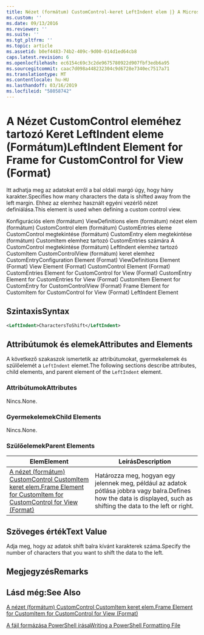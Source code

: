 ```yaml
---
title: Nézet (formátum) CustomControl-keret LeftIndent elem |} A Microsoft Docs
ms.custom: ''
ms.date: 09/13/2016
ms.reviewer: ''
ms.suite: ''
ms.tgt_pltfrm: ''
ms.topic: article
ms.assetid: b0ef4483-74b2-409c-9d00-014d1ed64cb8
caps.latest.revision: 6
ms.openlocfilehash: ec6154c69c3c2de9675780922d907fbf3edb6a95
ms.sourcegitcommit: caac7d098a448232304c9d6728e7340ec7517a71
ms.translationtype: MT
ms.contentlocale: hu-HU
ms.lasthandoff: 03/16/2019
ms.locfileid: "58058742"
---
```

# <a name="leftindent-element-for-frame-for-customcontrol-for-view-format"></a><span data-ttu-id="71fe5-102">A Nézet CustomControl eleméhez tartozó Keret LeftIndent eleme (Formátum)</span><span class="sxs-lookup"><span data-stu-id="71fe5-102">LeftIndent Element for Frame for CustomControl for View (Format)</span></span>

<span data-ttu-id="71fe5-103">Itt adhatja meg az adatokat erről a bal oldali margó úgy, hogy hány karakter.</span><span class="sxs-lookup"><span data-stu-id="71fe5-103">Specifies how many characters the data is shifted away from the left margin.</span></span> <span data-ttu-id="71fe5-104">Ehhez az elemhez használt egyéni vezérlő nézet definiálása.</span><span class="sxs-lookup"><span data-stu-id="71fe5-104">This element is used when defining a custom control view.</span></span>

<span data-ttu-id="71fe5-105">Konfigurációs elem (formátum) ViewDefinitions elem (formátum) nézet elem (formátum) CustomControl elem (formátum) CustomEntries eleme CustomControl megtekintése (formátum) CustomEntry elem megtekintése (formátum) CustomItem elemhez tartozó CustomEntries számára A CustomControl megtekintése (formátum) LeftIndent elemhez tartozó CustomItem CustomControlView (formátum) keret elemhez CustomEntry</span><span class="sxs-lookup"><span data-stu-id="71fe5-105">Configuration Element (Format) ViewDefinitions Element (Format) View Element (Format) CustomControl Element (Format) CustomEntries Element for CustomControl for View (Format) CustomEntry Element for CustomEntries for View (Format) CustomItem Element for CustomEntry for CustomControlView (Format) Frame Element for CustomItem for CustomControl for View (Format) LeftIndent Element</span></span>

## <a name="syntax"></a><span data-ttu-id="71fe5-106">Szintaxis</span><span class="sxs-lookup"><span data-stu-id="71fe5-106">Syntax</span></span>

```xml
<LeftIndent>CharactersToShift</LeftIndent>
```

## <a name="attributes-and-elements"></a><span data-ttu-id="71fe5-107">Attribútumok és elemek</span><span class="sxs-lookup"><span data-stu-id="71fe5-107">Attributes and Elements</span></span>

<span data-ttu-id="71fe5-108">A következő szakaszok ismertetik az attribútumokat, gyermekelemek és szülőelemét a `LeftIndent` elemet.</span><span class="sxs-lookup"><span data-stu-id="71fe5-108">The following sections describe attributes, child elements, and parent element of the `LeftIndent` element.</span></span>

### <a name="attributes"></a><span data-ttu-id="71fe5-109">Attribútumok</span><span class="sxs-lookup"><span data-stu-id="71fe5-109">Attributes</span></span>

<span data-ttu-id="71fe5-110">Nincs.</span><span class="sxs-lookup"><span data-stu-id="71fe5-110">None.</span></span>

### <a name="child-elements"></a><span data-ttu-id="71fe5-111">Gyermekelemek</span><span class="sxs-lookup"><span data-stu-id="71fe5-111">Child Elements</span></span>

<span data-ttu-id="71fe5-112">Nincs.</span><span class="sxs-lookup"><span data-stu-id="71fe5-112">None.</span></span>

### <a name="parent-elements"></a><span data-ttu-id="71fe5-113">Szülőelemek</span><span class="sxs-lookup"><span data-stu-id="71fe5-113">Parent Elements</span></span>

|<span data-ttu-id="71fe5-114">Elem</span><span class="sxs-lookup"><span data-stu-id="71fe5-114">Element</span></span>|<span data-ttu-id="71fe5-115">Leírás</span><span class="sxs-lookup"><span data-stu-id="71fe5-115">Description</span></span>|
|-------------|-----------------|
|[<span data-ttu-id="71fe5-116">A nézet (formátum) CustomControl CustomItem keret elem.</span><span class="sxs-lookup"><span data-stu-id="71fe5-116">Frame Element for CustomItem for CustomControl for View (Format)</span></span>](./frame-element-for-customitem-for-customcontrol-for-view-format.md)|<span data-ttu-id="71fe5-117">Határozza meg, hogyan egy jelennek meg, például az adatok pótlása jobbra vagy balra.</span><span class="sxs-lookup"><span data-stu-id="71fe5-117">Defines how the data is displayed, such as shifting the data to the left or right.</span></span>|

## <a name="text-value"></a><span data-ttu-id="71fe5-118">Szöveges érték</span><span class="sxs-lookup"><span data-stu-id="71fe5-118">Text Value</span></span>

<span data-ttu-id="71fe5-119">Adja meg, hogy az adatok shift balra kívánt karakterek száma.</span><span class="sxs-lookup"><span data-stu-id="71fe5-119">Specify the number of characters that you want to shift the data to the left.</span></span>

## <a name="remarks"></a><span data-ttu-id="71fe5-120">Megjegyzés</span><span class="sxs-lookup"><span data-stu-id="71fe5-120">Remarks</span></span>

## <a name="see-also"></a><span data-ttu-id="71fe5-121">Lásd még:</span><span class="sxs-lookup"><span data-stu-id="71fe5-121">See Also</span></span>

[<span data-ttu-id="71fe5-122">A nézet (formátum) CustomControl CustomItem keret elem.</span><span class="sxs-lookup"><span data-stu-id="71fe5-122">Frame Element for CustomItem for CustomControl for View (Format)</span></span>](./frame-element-for-customitem-for-customcontrol-for-view-format.md)

[<span data-ttu-id="71fe5-123">A fájl formázása PowerShell írása</span><span class="sxs-lookup"><span data-stu-id="71fe5-123">Writing a PowerShell Formatting File</span></span>](./writing-a-powershell-formatting-file.md)
